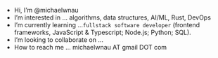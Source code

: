 - Hi, I’m @michaelwnau
- I’m interested in ... algorithms, data structures, AI/ML, Rust, DevOps
- I’m currently learning ...`fullstack software developer` (frontend frameworks, JavaScript & Typescript; Node.js; Python; SQL).
- I’m looking to collaborate on ...
- How to reach me ... michaelwnau AT gmail DOT com

<!---
michaelwnau/michaelwnau is a ✨ special ✨ repository because its `README.md` (this file) appears on your GitHub profile.
You can click the Preview link to take a look at your changes.
--->
